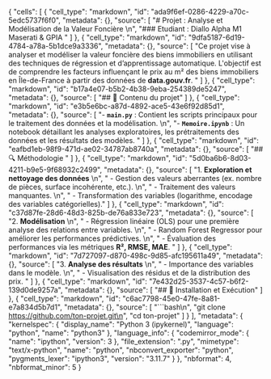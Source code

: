 {
 "cells": [
  {
   "cell_type": "markdown",
   "id": "ada9f6ef-0286-4229-a70c-5edc5737f6f0",
   "metadata": {},
   "source": [
    "# Projet : Analyse et Modélisation de la Valeur Foncière \n",
    "### Etudiant : Diallo Alpha M1 Maserati & GPIA "
   ]
  },
  {
   "cell_type": "markdown",
   "id": "9dfa5187-6d19-4784-a78a-5b1dce9a3336",
   "metadata": {},
   "source": [
    "Ce projet vise à analyser et modéliser la valeur foncière des biens immobiliers en utilisant des techniques de régression et d’apprentissage automatique. L'objectif est de comprendre les facteurs influençant le prix au m² des biens immobiliers en Île-de-France à partir des données de **data.gouv.fr**.  "
   ]
  },
  {
   "cell_type": "markdown",
   "id": "b17a4e07-b5b2-4b38-9eba-254389de5247",
   "metadata": {},
   "source": [
    "## 📂 Contenu du projet"
   ]
  },
  {
   "cell_type": "markdown",
   "id": "e3b5e6bc-a87d-4892-ace5-43e6f92d85d1",
   "metadata": {},
   "source": [
    "- **`main.py`** : Contient les scripts principaux pour le traitement des données et la modélisation.  \n",
    "- **`Memoire.ipynb`** : Un notebook détaillant les analyses exploratoires, les prétraitements des données et les résultats des modèles.  "
   ]
  },
  {
   "cell_type": "markdown",
   "id": "eafbd1eb-98f9-471d-ae02-34787ab8740a",
   "metadata": {},
   "source": [
    "## 🔍 Méthodologie  "
   ]
  },
  {
   "cell_type": "markdown",
   "id": "5d0ba6b6-8d03-4211-b9e5-9f68932c2499",
   "metadata": {},
   "source": [
    "1. **Exploration et nettoyage des données**  \n",
    "   - Gestion des valeurs aberrantes (ex. nombre de pièces, surface incohérente, etc.).  \n",
    "   - Traitement des valeurs manquantes.  \n",
    "   - Transformation des variables (logarithme, encodage des variables catégorielles)."
   ]
  },
  {
   "cell_type": "markdown",
   "id": "c37d87fe-28d6-48d3-825b-de76a833e723",
   "metadata": {},
   "source": [
    "2. **Modélisation**  \n",
    "   - Régression linéaire (OLS) pour une première analyse des relations entre variables.  \n",
    "   - Random Forest Regressor pour améliorer les performances prédictives.  \n",
    "   - Évaluation des performances via les métriques **R², RMSE, MAE**. "
   ]
  },
  {
   "cell_type": "markdown",
   "id": "7d727097-d870-498c-9d85-afc195611a49",
   "metadata": {},
   "source": [
    "3. **Analyse des résultats**  \n",
    "   - Importance des variables dans le modèle.  \n",
    "   - Visualisation des résidus et de la distribution des prix.  "
   ]
  },
  {
   "cell_type": "markdown",
   "id": "7e432d25-3537-4c57-b6f2-139d0de9257a",
   "metadata": {},
   "source": [
    "## 🚀 Installation et Exécution"
   ]
  },
  {
   "cell_type": "markdown",
   "id": "c6ac7798-45e0-47fe-8a81-e7a834d5b7d1",
   "metadata": {},
   "source": [
    "```bash\n",
    "git clone https://github.com/ton-projet.git\n",
    "cd ton-projet"
   ]
  }
 ],
 "metadata": {
  "kernelspec": {
   "display_name": "Python 3 (ipykernel)",
   "language": "python",
   "name": "python3"
  },
  "language_info": {
   "codemirror_mode": {
    "name": "ipython",
    "version": 3
   },
   "file_extension": ".py",
   "mimetype": "text/x-python",
   "name": "python",
   "nbconvert_exporter": "python",
   "pygments_lexer": "ipython3",
   "version": "3.11.7"
  }
 },
 "nbformat": 4,
 "nbformat_minor": 5
}
